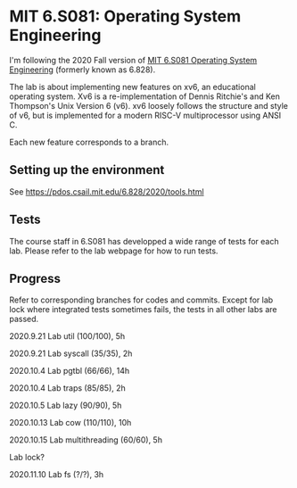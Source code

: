 # MIT 6.S081: Operating System Engineering

I'm following the 2020 Fall version of [MIT 6.S081 Operating System Engineering](https://pdos.csail.mit.edu/6.828/2020/schedule.html) (formerly known as 6.828).

The lab is about implementing new features on xv6, an educational operating system. Xv6 is a re-implementation of Dennis Ritchie's and Ken Thompson's Unix
Version 6 (v6).  xv6 loosely follows the structure and style of v6,
but is implemented for a modern RISC-V multiprocessor using ANSI C.

Each new feature corresponds to a branch.

## Setting up the environment

See https://pdos.csail.mit.edu/6.828/2020/tools.html

## Tests

The course staff in 6.S081 has developped a wide range of tests for each lab. Please refer to the lab webpage for how to run tests.

## Progress

Refer to corresponding branches for codes and commits. Except for lab lock where integrated tests sometimes fails, the tests in all other labs are passed.

2020.9.21 Lab util (100/100), 5h

2020.9.21 Lab syscall (35/35), 2h

2020.10.4 Lab pgtbl (66/66), 14h

2020.10.4 Lab traps (85/85), 2h

2020.10.5 Lab lazy (90/90), 5h

2020.10.13 Lab cow (110/110), 10h

2020.10.15 Lab multithreading (60/60), 5h

Lab lock?

2020.11.10 Lab fs (?/?), 3h
